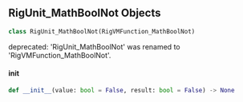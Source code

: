 ## RigUnit_MathBoolNot Objects

```python
class RigUnit_MathBoolNot(RigVMFunction_MathBoolNot)
```

deprecated: 'RigUnit_MathBoolNot' was renamed to 'RigVMFunction_MathBoolNot'.

<a id="unreal.RigUnit_MathBoolNot.__init__"></a>

#### __init__

```python
def __init__(value: bool = False, result: bool = False) -> None
```

<a id="unreal.RigVMFunction_MathBoolAnd"></a>